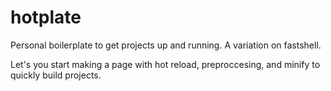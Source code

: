 # hotplate
Personal boilerplate to get projects up and running.  A variation on fastshell.

Let's you start making a page with hot reload, preproccesing, and minify to quickly build projects.  

